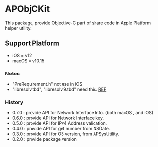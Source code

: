 # APObjCKit

This package, provide Objective-C part of share code in Apple Platform helper utility.

## Support Platform

- iOS = v12
- macOS = v10.15

### Notes

- "PreRequirement.h" not use in iOS
- "libresolv.tbd", "libresolv.9.tbd" need this. [REF](https://developer.apple.com/forums/thread/654882)

### History

- 0.7.0 : provide API for Network Interface Info. (both macOS , and iOS)
- 0.6.0 : provide API for Network Interface key.
- 0.5.0 : provide API for IPv4 Address validation.
- 0.4.0 : provide API for get number from NSDate.
- 0.3.0 : provide API for OS version, from APSysUtility.
- 0.2.0 : provide package version

